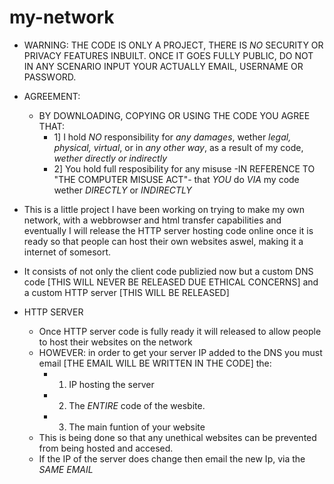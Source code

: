 # my-network
- WARNING: THE CODE IS ONLY A PROJECT, THERE IS *NO* SECURITY OR PRIVACY FEATURES INBUILT. ONCE IT GOES FULLY PUBLIC, DO NOT IN ANY SCENARIO INPUT YOUR ACTUALLY EMAIL, USERNAME OR PASSWORD.
- AGREEMENT:
    - BY DOWNLOADING, COPYING OR USING THE CODE YOU AGREE THAT:
      - 1] I hold *NO* responsibility for *any damages*, wether *legal, physical, virtual*, or in *any other way*, as a result of my code, *wether directly or indirectly*
      - 2] You hold full resposibility for any misuse -IN REFERENCE TO "THE COMPUTER MISUSE ACT"-  that *YOU* do *VIA* my code wether *DIRECTLY* or *INDIRECTLY*


  

- This is a little project I have been working on trying to make my own network, with a webbrowser and html transfer capabilities and eventually I will release the HTTP server hosting code online once it is ready so that people can host their own websites aswel, making it a internet of somesort.
- It consists of not only the client code publizied now but a custom DNS code [THIS WILL NEVER BE RELEASED DUE ETHICAL CONCERNS] and a custom HTTP server [THIS WILL BE RELEASED]
- HTTP SERVER
    - Once HTTP server code is fully ready it will released to allow people to host their websites on the network
    - HOWEVER: in order to get your server IP added to the DNS you must email [THE EMAIL WILL BE WRITTEN IN THE CODE] the:
      - 1) IP hosting the server
      - 2) The *ENTIRE* code of the wesbite.
      - 3) The main funtion of your website
    - This is being done so that any unethical websites can be prevented from being hosted and accesed.
    - If the IP of the server does change then email the new Ip, via the *SAME EMAIL*
      
